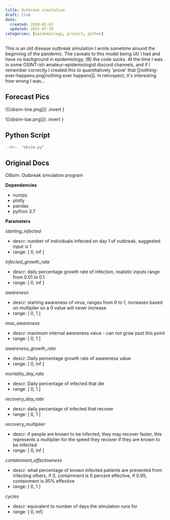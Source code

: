 ```yaml
---
title: Outbreak simulation
draft: true
date:
  created: 2020-02-01
  updated: 2025-07-29
categories: [epidemiology, project, python]
---
```


This is an old disease outbreak simulation I wrote sometime around the beginning of the pandemic. The caveats to this model being (A) I had and have no background in epidemiology, (B) the code sucks. At the time I was in some OSINT-ish amateur-epidemiologist discord channels, and if I remember correctly I created this to quantitatively 'prove' that [[nothing-ever-happens.png|nothing ever happens]]. In retrospect, it's interesting how wrong I was...

<!-- more -->

## Forecast Pics

![[obsim-line.png]]{ .invert }

![[obsim-bar.png]]{ .invert }


## Python Script

```python
--8<-- "obsim.py"
```

## Original Docs

OBsim: Outbreak simulation program

**Dependencies**

- numpy
- plotly
- pandas
- python 3.7

**Parameters**

*starting_infected*

- descr: number of individuals infected on day 1 of outbreak, suggested input is 1
- range: [ 0, inf ]

*infected_growth_rate*

- descr: daily percentage growth rate of infection, realistic inputs range from 0.01 to 0.1
- range: [ 0, inf  ]

*awareness*

- descr: starting awareness of virus, ranges from 0 to 1, increases based on multiplier so a 0 value will never increase
- range: [ 0, 1 ]

*max_awareness*

- descr: maximum internal awareness value - can not grow past this point
- range: [ 0, 1 ]

*awareness_growth_rate*

- descr: Daily percentage growth rate of awareness value
- range: [ 0, inf ]
  
*mortality_day_rate*

- descr: Daily percentage of infected that die
- range: [ 0, 1 ]
  
*recovery_day_rate*

- descr: daily percentage of infected that recover
- range: [ 0, 1 ]
  
*recovery_multiplier*

- descr: if people are known to be infected, they may recover faster, this represents a multiplier for the speed they recover if they are known to be infected
- range: [ 0, inf ]
  
*containment_effectiveness*

- descr:  what percentage of known infected patients are prevented from infecting others, if 0, containment is 0 percent effective, if 0.95, containment is 95% effective
- range: [ 0, 1 ]

*cycles*

- descr: equivalent to number of days the simulation runs for
- range: [ 0, inf]



